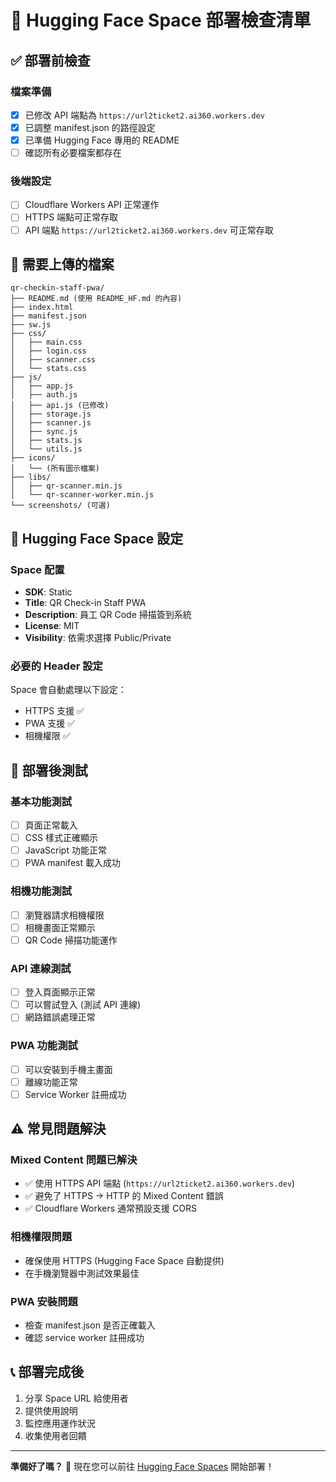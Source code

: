 # 🚀 Hugging Face Space 部署檢查清單

## ✅ 部署前檢查

### 檔案準備
- [x] 已修改 API 端點為 `https://url2ticket2.ai360.workers.dev`
- [x] 已調整 manifest.json 的路徑設定
- [x] 已準備 Hugging Face 專用的 README
- [ ] 確認所有必要檔案都存在

### 後端設定
- [ ] Cloudflare Workers API 正常運作
- [ ] HTTPS 端點可正常存取
- [ ] API 端點 `https://url2ticket2.ai360.workers.dev` 可正常存取

## 📁 需要上傳的檔案

```
qr-checkin-staff-pwa/
├── README.md (使用 README_HF.md 的內容)
├── index.html
├── manifest.json
├── sw.js
├── css/
│   ├── main.css
│   ├── login.css
│   ├── scanner.css
│   └── stats.css
├── js/
│   ├── app.js
│   ├── auth.js
│   ├── api.js (已修改)
│   ├── storage.js
│   ├── scanner.js
│   ├── sync.js
│   ├── stats.js
│   └── utils.js
├── icons/
│   └── (所有圖示檔案)
├── libs/
│   ├── qr-scanner.min.js
│   └── qr-scanner-worker.min.js
└── screenshots/ (可選)
```

## 🔧 Hugging Face Space 設定

### Space 配置
- **SDK**: Static
- **Title**: QR Check-in Staff PWA
- **Description**: 員工 QR Code 掃描簽到系統
- **License**: MIT
- **Visibility**: 依需求選擇 Public/Private

### 必要的 Header 設定
Space 會自動處理以下設定：
- HTTPS 支援 ✅
- PWA 支援 ✅
- 相機權限 ✅

## 🧪 部署後測試

### 基本功能測試
- [ ] 頁面正常載入
- [ ] CSS 樣式正確顯示
- [ ] JavaScript 功能正常
- [ ] PWA manifest 載入成功

### 相機功能測試
- [ ] 瀏覽器請求相機權限
- [ ] 相機畫面正常顯示
- [ ] QR Code 掃描功能運作

### API 連線測試
- [ ] 登入頁面顯示正常
- [ ] 可以嘗試登入 (測試 API 連線)
- [ ] 網路錯誤處理正常

### PWA 功能測試
- [ ] 可以安裝到手機主畫面
- [ ] 離線功能正常
- [ ] Service Worker 註冊成功

## ⚠️ 常見問題解決

### Mixed Content 問題已解決
- ✅ 使用 HTTPS API 端點 (`https://url2ticket2.ai360.workers.dev`)
- ✅ 避免了 HTTPS → HTTP 的 Mixed Content 錯誤
- ✅ Cloudflare Workers 通常預設支援 CORS

### 相機權限問題
- 確保使用 HTTPS (Hugging Face Space 自動提供)
- 在手機瀏覽器中測試效果最佳

### PWA 安裝問題
- 檢查 manifest.json 是否正確載入
- 確認 service worker 註冊成功

## 📞 部署完成後

1. 分享 Space URL 給使用者
2. 提供使用說明
3. 監控應用運作狀況
4. 收集使用者回饋

---

**準備好了嗎？** 🎯 
現在您可以前往 [Hugging Face Spaces](https://huggingface.co/spaces) 開始部署！